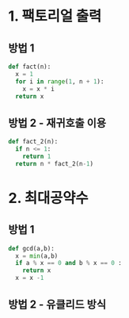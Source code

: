 # 1. 팩토리얼 출력
## 방법 1
~~~python
def fact(n):
  x = 1
  for i in range(1, n + 1):
    x = x * i
  return x
~~~
## 방법 2 - 재귀호출 이용
~~~python
def fact_2(n):
  if n <= 1:
    return 1
  return n * fact_2(n-1)
~~~
# 2. 최대공약수
## 방법 1
~~~python
def gcd(a,b):
  x = min(a,b)
  if a % x == 0 and b % x == 0 :
    return x
  x = x -1
~~~
## 방법 2 - 유클리드 방식
~~~python
~~~
